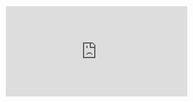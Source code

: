 <div style="position:relative;padding-bottom:48%; margin:10px">
    <iframe src="https://www.youtube.com/embed/ZiiCxJ6MAIE?start=0" frameborder="0" allow="accelerometer; autoplay; encrypted-media; gyroscope; picture-in-picture" allowfullscreen 
    	style="position:absolute;width:100%;height:100%;"></iframe>
</div>

